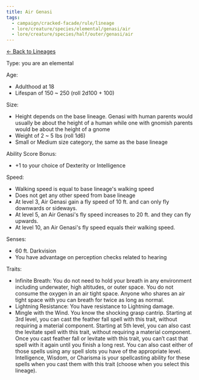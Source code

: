 ```yaml
---
title: Air Genasi
tags:
  - campaign/cracked-facade/rule/lineage
  - lore/creature/species/elemental/genasi/air
  - lore/creature/species/half/outer/genasi/air
---
```


[<- Back to Lineages](index.md)

Type: you are an elemental

Age:

- Adulthood at 18
- Lifespan of 150 ~ 250 (roll 2d100 + 100)

Size:

- Height depends on the base lineage. Genasi with human parents would usually be about the height of a human while one with gnomish parents would be about the height of a gnome
- Weight of 2 ~ 5 lbs (roll 1d6)
- Small or Medium size category, the same as the base lineage

Ability Score Bonus:

- +1 to your choice of Dexterity or Intelligence

Speed:

- Walking speed is equal to base lineage's walking speed
- Does not get any other speed from base lineage
- At level 3, Air Genasi gain a fly speed of 10 ft. and can only fly downwards or sideways.
- At level 5, an Air Genasi's fly speed increases to 20 ft. and they can fly upwards.
- At level 10, an Air Genasi's fly speed equals their walking speed.

Senses:

- 60 ft. Darkvision
- You have advantage on perception checks related to hearing

Traits:

- Infinite Breath: You do not need to hold your breath in any environment including underwater, high altitudes, or outer space. You do not consume the oxygen in an air tight space. Anyone who shares an air tight space with you can breath for twice as long as normal.
- Lightning Resistance: You have resistance to Lightning damage.
- Mingle with the Wind. You know the shocking grasp cantrip. Starting at 3rd level, you can cast the feather fall spell with this trait, without requiring a material component. Starting at 5th level, you can also cast the levitate spell with this trait, without requiring a material component. Once you cast feather fall or levitate with this trait, you can’t cast that spell with it again until you finish a long rest. You can also cast either of those spells using any spell slots you have of the appropriate level. Intelligence, Wisdom, or Charisma is your spellcasting ability for these spells when you cast them with this trait (choose when you select this lineage).
